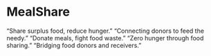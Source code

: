 # MealShare
“Share surplus food, reduce hunger.”  “Connecting donors to feed the needy.”  “Donate meals, fight food waste.”  “Zero hunger through food sharing.”  “Bridging food donors and receivers.”

